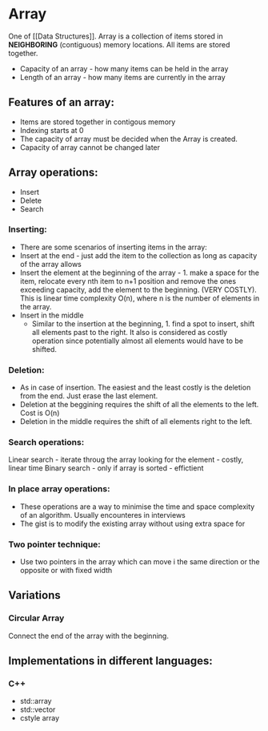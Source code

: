 # Array 
One of [[Data Structures]]. 
Array is a collection of items stored in **NEIGHBORING** (contiguous) memory locations. All items are stored together. 

- Capacity of an array - how many items can be held in the array 
- Length of an array - how many items are currently in the array

## Features of an array: 
- Items are stored together in contigous memory
- Indexing starts at 0 
- The capacity of array must be decided when the Array is created. 
- Capacity of array cannot be changed later 


## Array operations: 
- Insert
- Delete 
- Search 

### Inserting: 
- There are some scenarios of inserting items in the array: 
- Insert at the end - just add the item to the collection as long as capacity of the array allows 
- Insert the element at the beginning of the array - 1. make a space for the item, relocate every nth item to n+1 position and remove the ones exceeding capacity, add the element to the beginning. (VERY COSTLY). This is linear time complexity  O(n), where n is the number of elements in the array. 
- Insert in the middle 
	- Similar to the insertion at the beginning, 1. find a spot to insert, shift all elements past to the right. It also is considered as costly operation since potentially almost all elements would have to be shifted. 

### Deletion: 
 - As in case of insertion. The easiest and the least costly is the deletion from the end. Just erase the last element. 
 - Deletion at the beggining requires the shift of all the elements to the left. Cost is O(n) 
 - Deletion in the middle requires the shift of all elements right to the left. 

### Search operations: 
Linear search - iterate throug the array looking for the element - costly, linear time 
Binary search - only if array is sorted - effictient 

### In place array operations:  
- These operations are a way to minimise the time and space complexity of an algorithm. Usually encounteres in interviews 
- The gist is to modify the existing array without using extra space for 

### Two pointer technique: 
- Use two pointers in the array which can move i the same direction or the opposite or with fixed width 

## Variations 
### Circular Array
Connect the end of the array with the beginning. 

## Implementations in different languages: 
### C++
- std::array 
- std::vector 
- cstyle array 